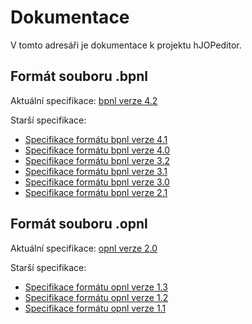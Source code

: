 Dokumentace
===========

V tomto adresáři je dokumentace k projektu hJOPeditor.

## Formát souboru .bpnl

Aktuální specifikace: [bpnl verze 4.2](bpnl-42.md)

Starší specifikace:

 * [Specifikace formátu bpnl verze 4.1](bpnl-41.md)
 * [Specifikace formátu bpnl verze 4.0](bpnl-40.md)
 * [Specifikace formátu bpnl verze 3.2](bpnl-32.md)
 * [Specifikace formátu bpnl verze 3.1](bpnl-31.md)
 * [Specifikace formátu bpnl verze 3.0](bpnl-30.md)
 * [Specifikace formátu bpnl verze 2.1](bpnl-21.md)

## Formát souboru .opnl

Aktuální specifikace: [opnl verze 2.0](opnl-20.md)

Starší specifikace:

 * [Specifikace formátu opnl verze 1.3](opnl-13.md)
 * [Specifikace formátu opnl verze 1.2](opnl-12.md)
 * [Specifikace formátu opnl verze 1.1](opnl-11.md)
